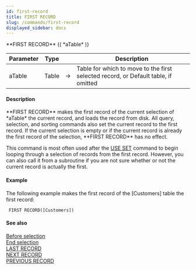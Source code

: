 ```yaml
---
id: first-record
title: FIRST RECORD
slug: /commands/first-record
displayed_sidebar: docs
---
```


<!--REF #_command_.FIRST RECORD.Syntax-->**FIRST RECORD** {( *aTable* )}<!-- END REF-->
<!--REF #_command_.FIRST RECORD.Params-->
| Parameter | Type |  | Description |
| --- | --- | --- | --- |
| aTable | Table | &rarr; | Table for which to move to the first selected record, or Default table, if omitted |

<!-- END REF-->

#### Description 

<!--REF #_command_.FIRST RECORD.Summary-->**FIRST RECORD** makes the first record of the current selection of *aTable* the current record, and loads the record from disk.<!-- END REF--> All query, selection, and sorting commands also set the current record to the first record. If the current selection is empty or if the current record is already the first record of the selection, **FIRST RECORD** has no effect. 

This command is most often used after the [USE SET](use-set.md) command to begin looping through a selection of records from the first record. However, you can also call it from a subroutine if you are not sure whether or not the current record is actually the first.

#### Example 

The following example makes the first record of the \[Customers\] table the first record:

```4d
 FIRST RECORD([Customers])
```

#### See also 

[Before selection](before-selection.md)  
[End selection](end-selection.md)  
[LAST RECORD](last-record.md)  
[NEXT RECORD](next-record.md)  
[PREVIOUS RECORD](previous-record.md)  